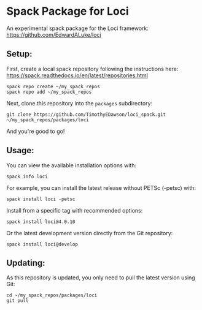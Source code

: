 # Spack Package for Loci
An experimental spack package for the Loci framework: https://github.com/EdwardALuke/loci

## Setup:

First, create a local spack repository following the instructions here:
https://spack.readthedocs.io/en/latest/repositories.html

```terminal
spack repo create ~/my_spack_repos
spack repo add ~/my_spack_repos
```

Next, clone this repository into the `packages` subdirectory:

```terminal
git clone https://github.com/TimothyEDawson/loci_spack.git ~/my_spack_repos/packages/loci
```

And you're good to go!

## Usage:

You can view the available installation options with:

```terminal
spack info loci
```

For example, you can install the latest release without PETSc (-petsc) with:

```terminal
spack install loci -petsc
```

Install from a specific tag with recommended options:

```terminal
spack install loci@4.0.10
```

Or the latest development version directly from the Git repository:

```terminal
spack install loci@develop
```

## Updating:

As this repository is updated, you only need to pull the latest version using Git:

```terminal
cd ~/my_spack_repos/packages/loci
git pull
```

